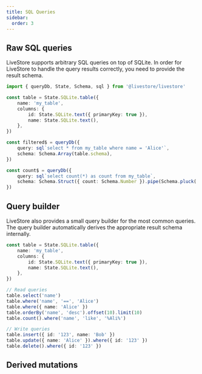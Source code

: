 ```yaml
---
title: SQL Queries
sidebar:
  order: 3
---
```


## Raw SQL queries

LiveStore supports arbitrary SQL queries on top of SQLite. In order for LiveStore to handle the query results correctly, you need to provide the result schema.

```ts
import { queryDb, State, Schema, sql } from '@livestore/livestore'

const table = State.SQLite.table({
	name: 'my_table',
	columns: {
		id: State.SQLite.text({ primaryKey: true }),
		name: State.SQLite.text(),
	},
})

const filtered$ = queryDb({
	query: sql`select * from my_table where name = 'Alice'`,
	schema: Schema.Array(table.schema),
})

const count$ = queryDb({
	query: sql`select count(*) as count from my_table`,
	schema: Schema.Struct({ count: Schema.Number }).pipe(Schema.pluck('count'), Schema.Array, Schema.headOrElse()),
})
```

## Query builder

LiveStore also provides a small query builder for the most common queries. The query builder automatically derives the appropriate result schema internally.

```ts
const table = State.SQLite.table({
	name: 'my_table',
	columns: {
		id: State.SQLite.text({ primaryKey: true }),
		name: State.SQLite.text(),
	},
})

// Read queries
table.select('name')
table.where('name', '==', 'Alice')
table.where({ name: 'Alice' })
table.orderBy('name', 'desc').offset(10).limit(10)
table.count().where('name', 'like', '%Ali%')

// Write queries
table.insert({ id: '123', name: 'Bob' })
table.update({ name: 'Alice' }).where({ id: '123' })
table.delete().where({ id: '123' })
```

## Derived mutations
